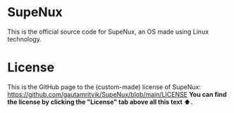 # SupeNux
This is the official source code for SupeNux, an OS made using Linux technology.

# License
This is the GitHub page to the (custom-made) license of SupeNux: https://github.com/gautamritvik/SupeNux/blob/main/LICENSE
**You can find the license by clicking the "License" tab above all this text ⬆️.**
